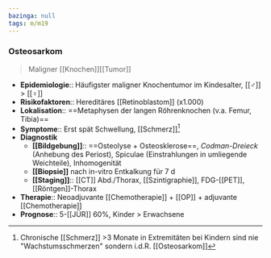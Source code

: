 ```yaml
---
bazinga: null
tags: m/m19
---
```

### Osteosarkom
> Maligner [[Knochen]][[Tumor]]
- **Epidemiologie**:: Häufigster maligner Knochentumor im Kindesalter, [[♂]] > [[♀]] 
- **Risikofaktoren**:: Hereditäres [[Retinoblastom]] (x1.000)
- **Lokalisation**:: ==Metaphysen der langen Röhrenknochen (v.a. Femur, Tibia)==
- **Symptome**:: Erst spät Schwellung, [[Schmerz]][^1]
- **Diagnostik**
 	- **[[Bildgebung]]**:: ==Osteolyse + Osteosklerose==, *Codman-Dreieck* (Anhebung des Periost), Spiculae (Einstrahlungen in umliegende Weichteile), Inhomogenität
	- **[[Biopsie]]** nach in-vitro Entkalkung für 7 d
	- **[[Staging]]**:: [[CT]] Abd./Thorax, [[Szintigraphie]], FDG-[[PET]], [[Röntgen]]-Thorax
- **Therapie**:: Neoadjuvante [[Chemotherapie]] + [[OP]] + adjuvante [[Chemotherapie]]
- **Prognose**:: 5-[[JÜR]] 60%, Kinder > Erwachsene

[^1]: Chronische [[Schmerz]] >3 Monate in Extremitäten bei Kindern sind nie "Wachstumsschmerzen" sondern i.d.R. [[Osteosarkom]]